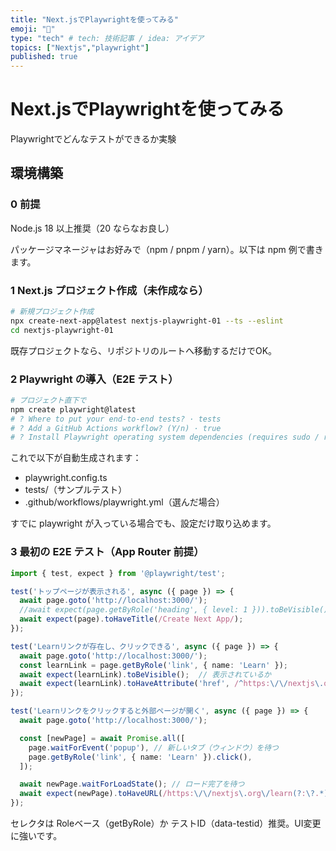 ```yaml
---
title: "Next.jsでPlaywrightを使ってみる"
emoji: "🕌"
type: "tech" # tech: 技術記事 / idea: アイデア
topics: ["Nextjs","playwright"]
published: true
---
```

# Next.jsでPlaywrightを使ってみる
Playwrightでどんなテストができるか実験

## 環境構築

### 0 前提

Node.js 18 以上推奨（20 ならなお良し）

パッケージマネージャはお好みで（npm / pnpm / yarn）。以下は npm 例で書きます。

### 1 Next.js プロジェクト作成（未作成なら）
```bash
# 新規プロジェクト作成
npx create-next-app@latest nextjs-playwright-01 --ts --eslint
cd nextjs-playwright-01
```

既存プロジェクトなら、リポジトリのルートへ移動するだけでOK。

### 2 Playwright の導入（E2E テスト）
```bash
# プロジェクト直下で
npm create playwright@latest
# ? Where to put your end-to-end tests? · tests
# ? Add a GitHub Actions workflow? (Y/n) · true
# ? Install Playwright operating system dependencies (requires sudo / root - can be done manually via 'sudo npx playwright install-deps')? (y/N) · false
```

これで以下が自動生成されます：
- playwright.config.ts
- tests/（サンプルテスト）
- .github/workflows/playwright.yml（選んだ場合）

すでに playwright が入っている場合でも、設定だけ取り込めます。

### 3 最初の E2E テスト（App Router 前提）
```TypeScript
import { test, expect } from '@playwright/test';

test('トップページが表示される', async ({ page }) => {
  await page.goto('http://localhost:3000/');
  //await expect(page.getByRole('heading', { level: 1 })).toBeVisible();   // <h1>が見える
  await expect(page).toHaveTitle(/Create Next App/);                     // タイトル
});

test('Learnリンクが存在し、クリックできる', async ({ page }) => {
  await page.goto('http://localhost:3000/');
  const learnLink = page.getByRole('link', { name: 'Learn' });
  await expect(learnLink).toBeVisible();  // 表示されているか
  await expect(learnLink).toHaveAttribute('href', /^https:\/\/nextjs\.org\/learn(?:\?.*)?$/); // href確認
});

test('Learnリンクをクリックすると外部ページが開く', async ({ page }) => {
  await page.goto('http://localhost:3000/');

  const [newPage] = await Promise.all([
    page.waitForEvent('popup'), // 新しいタブ（ウィンドウ）を待つ
    page.getByRole('link', { name: 'Learn' }).click(),
  ]);

  await newPage.waitForLoadState(); // ロード完了を待つ
  await expect(newPage).toHaveURL(/https:\/\/nextjs\.org\/learn(?:\?.*)?$/); // 新しいタブのURLを確認
});
```
セレクタは Roleベース（getByRole）か テストID（data-testid）推奨。UI変更に強いです。